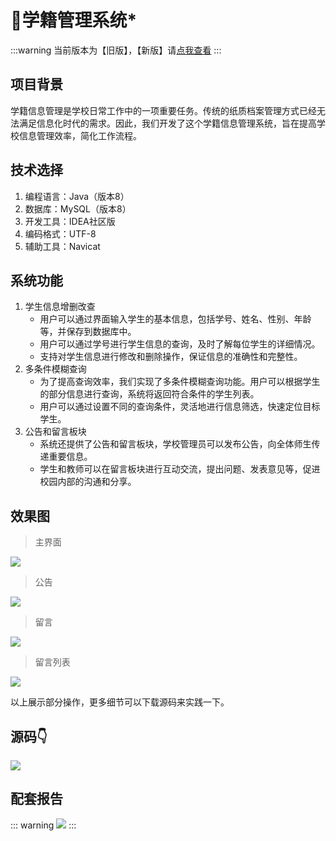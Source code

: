 # 🧾学籍管理系统*

<MyGlobalComponent />

:::warning
当前版本为【旧版】，【新版】请[点我查看](/project/stu_status2)
:::

## 项目背景 

学籍信息管理是学校日常工作中的一项重要任务。传统的纸质档案管理方式已经无法满足信息化时代的需求。因此，我们开发了这个学籍信息管理系统，旨在提高学校信息管理效率，简化工作流程。

## 技术选择

1. 编程语言：Java（版本8）
2. 数据库：MySQL（版本8）
3. 开发工具：IDEA社区版
4. 编码格式：UTF-8
5. 辅助工具：Navicat

## 系统功能

1. 学生信息增删改查
    - 用户可以通过界面输入学生的基本信息，包括学号、姓名、性别、年龄等，并保存到数据库中。
    - 用户可以通过学号进行学生信息的查询，及时了解每位学生的详细情况。
    - 支持对学生信息进行修改和删除操作，保证信息的准确性和完整性。
2. 多条件模糊查询
    - 为了提高查询效率，我们实现了多条件模糊查询功能。用户可以根据学生的部分信息进行查询，系统将返回符合条件的学生列表。
    - 用户可以通过设置不同的查询条件，灵活地进行信息筛选，快速定位目标学生。
3. 公告和留言板块
    - 系统还提供了公告和留言板块，学校管理员可以发布公告，向全体师生传递重要信息。
    - 学生和教师可以在留言板块进行互动交流，提出问题、发表意见等，促进校园内部的沟通和分享。

## 效果图
> 主界面

![](http://cdn.qiniu.liyansheng.top/img/7f0bfaf035c245ecae2fcbc6652016f7.png)
> 公告

![](http://cdn.qiniu.liyansheng.top/img/1317f371b23a4daebb2457ed19e703ce.png)
> 留言

![](http://cdn.qiniu.liyansheng.top/img/7104ee8bace747568a6faa3ec851af09.png)
> 留言列表

![](http://cdn.qiniu.liyansheng.top/img/f4568631f55b47158a1d94104d1d4337.png)


以上展示部分操作，更多细节可以下载源码来实践一下。



## 源码👇
<gzh />

![](http://cdn.qiniu.liyansheng.top/img/20240526172339.png)

## 配套报告

::: warning
![](http://cdn.qiniu.liyansheng.top/img/20240618164912.png)
:::

<PaymentButton :productId="167"  :buttonText="'点我获取-报告'"/>